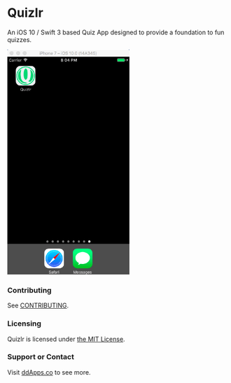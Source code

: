 # Quizlr
An iOS 10 / Swift 3 based Quiz App designed to provide a foundation to fun quizzes.

![](art/screenshot/quizlr00.gif?raw=true)

### Contributing
See [CONTRIBUTING](CONTRIBUTING.md).

### Licensing
Quizlr is licensed under [the MIT License](LICENSE).

### Support or Contact
Visit [ddApps.co](http://ddapps.co) to see more.